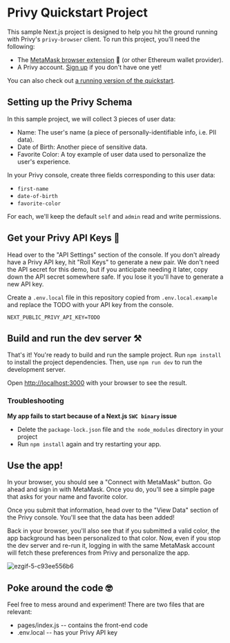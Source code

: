 # Privy Quickstart Project

This sample Next.js project is designed to help you hit the ground running with Privy's `privy-browser` client. To run this project, you'll need the following:

* The [MetaMask browser extension](https://metamask.io/download/) 🦊 (or other Ethereum wallet provider).
* A Privy account. [Sign up](https://www.console.privy.io/sign-up) if you don't have one yet!

You can also check out [a running version of the quickstart](https://demos.privy.io/quickstart).

## Setting up the Privy Schema

In this sample project, we will collect 3 pieces of user data:
- Name: The user's name (a piece of personally-identifiable info, i.e. PII data).
- Date of Birth: Another piece of sensitive data.
- Favorite Color: A toy example of user data used to personalize the user's experience.

In your Privy console, create three fields corresponding to this user data:
- `first-name`
- `date-of-birth`
- `favorite-color`

For each, we'll keep the default `self` and `admin` read and write permissions.

## Get your Privy API Keys 🔑

Head over to the "API Settings" section of the console. If you don't already have a Privy API key, hit "Roll Keys" to generate a new pair. We don't need the API secret for this demo, but if you anticipate needing it later, copy down the API secret somewhere safe. If you lose it you'll have to generate a new API key.

Create a `.env.local` file in this repository copied from `.env.local.example` and replace the TODO with your API key from the console.

```
NEXT_PUBLIC_PRIVY_API_KEY=TODO
```

## Build and run the dev server ⚒️

That's it! You're ready to build and run the sample project. Run `npm install` to install the project dependencies. Then, use `npm run dev` to run the development server.

Open [http://localhost:3000](http://localhost:3000) with your browser to see the result.

### Troubleshooting

**My app fails to start because of a Next.js `SWC binary` issue**
- Delete the `package-lock.json` file and `the node_modules` directory in your project
- Run `npm install` again and try restarting your app.

## Use the app!

In your browser, you should see a "Connect with MetaMask" button. Go ahead and sign in with MetaMask. Once you do, you'll see a simple page that asks for your name and favorite color.

Once you submit that information, head over to the "View Data" section of the Privy console. You'll see that the data has been added!

Back in your browser, you'll also see that if you submitted a valid color, the app background has been personalized to that color. Now, even if you stop the dev server and re-run it, logging in with the same MetaMask account will fetch these preferences from Privy and personalize the app.

![ezgif-5-c93ee556b6](https://user-images.githubusercontent.com/3359083/163305647-51d5efb8-dd6c-4a40-ae10-e321729775fc.gif)

## Poke around the code 🤓

Feel free to mess around and experiment! There are two files that are relevant:
* pages/index.js -- contains the front-end code
* .env.local -- has your Privy API key

